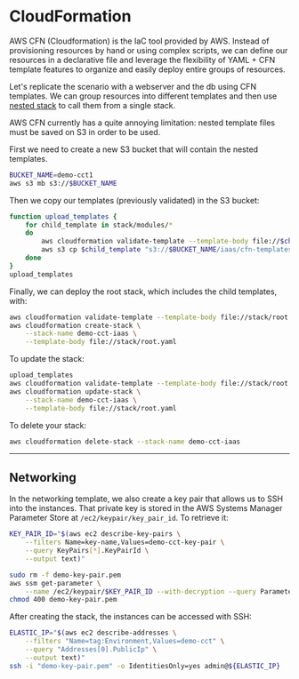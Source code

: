 # CloudFormation

AWS CFN (Cloudformation) is the IaC tool provided by AWS. Instead of provisioning resources by hand or using complex scripts, we can define our resources in a declarative file and leverage the flexibility of YAML + CFN template features to organize and easily deploy entire groups of resources.

Let's replicate the scenario with a webserver and the db using CFN templates. We can group resources into different templates and then use [nested stack](https://docs.aws.amazon.com/AWSCloudFormation/latest/UserGuide/using-cfn-nested-stacks.html) to call them from a single stack.

AWS CFN currently has a quite annoying limitation: nested template files must be saved on S3 in order to be used. 

First we need to create a new S3 bucket that will contain the nested templates. 

```bash
BUCKET_NAME=demo-cct1
aws s3 mb s3://$BUCKET_NAME
```

Then we copy our templates (previously validated) in the S3 bucket:

```bash
function upload_templates {
    for child_template in stack/modules/*
    do
        aws cloudformation validate-template --template-body file://$child_template && \
        aws s3 cp $child_template "s3://$BUCKET_NAME/iaas/cfn-templates/$(basename "$child_template")"
    done
}
upload_templates
```

Finally, we can deploy the root stack, which includes the child templates, with:

```bash
aws cloudformation validate-template --template-body file://stack/root.yaml && \
aws cloudformation create-stack \
    --stack-name demo-cct-iaas \
    --template-body file://stack/root.yaml
```

To update the stack:

```bash
upload_templates
aws cloudformation validate-template --template-body file://stack/root.yaml && \
aws cloudformation update-stack \
    --stack-name demo-cct-iaas \
    --template-body file://stack/root.yaml
```

To delete your stack:

```bash
aws cloudformation delete-stack --stack-name demo-cct-iaas
```

---

## Networking

In the networking template, we also create a key pair that allows us to SSH into the instances. That private key is stored in the AWS Systems Manager Parameter Store at `/ec2/keypair/key_pair_id`. To retrieve it:

```bash
KEY_PAIR_ID="$(aws ec2 describe-key-pairs \
    --filters Name=key-name,Values=demo-cct-key-pair \
    --query KeyPairs[*].KeyPairId \
    --output text)"

sudo rm -f demo-key-pair.pem
aws ssm get-parameter \
    --name /ec2/keypair/$KEY_PAIR_ID --with-decryption --query Parameter.Value --output text > demo-key-pair.pem
chmod 400 demo-key-pair.pem
```

After creating the stack, the instances can be accessed with SSH:

```bash
ELASTIC_IP="$(aws ec2 describe-addresses \
    --filters "Name=tag:Environment,Values=demo-cct" \
    --query "Addresses[0].PublicIp" \
    --output text)"
ssh -i "demo-key-pair.pem" -o IdentitiesOnly=yes admin@${ELASTIC_IP}
```